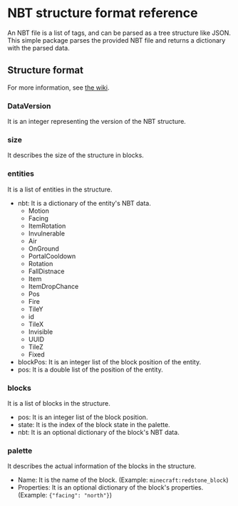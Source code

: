 # NBT structure format reference
An NBT file is a list of tags, and can be parsed as a tree structure like JSON. This simple package parses the provided NBT file and returns a dictionary with the parsed data.

## Structure format
For more information, see [the wiki](https://minecraft.wiki/w/Structure_file).

### DataVersion
It is an integer representing the version of the NBT structure.

### size
It describes the size of the structure in blocks.

### entities
It is a list of entities in the structure.
- nbt: It is a dictionary of the entity's NBT data.
  - Motion
  - Facing
  - ItemRotation
  - Invulnerable
  - Air
  - OnGround
  - PortalCooldown
  - Rotation
  - FallDistnace
  - Item
  - ItemDropChance
  - Pos
  - Fire
  - TileY
  - id
  - TileX
  - Invisible
  - UUID
  - TileZ
  - Fixed
- blockPos: It is an integer list of the block position of the entity.
- pos: It is a double list of the position of the entity.

### blocks
It is a list of blocks in the structure.
- pos: It is an integer list of the block position.
- state: It is the index of the block state in the palette.
- nbt: It is an optional dictionary of the block's NBT data.

### palette
It describes the actual information of the blocks in the structure.
- Name: It is the name of the block. (Example: `minecraft:redstone_block`)
- Properties: It is an optional dictionary of the block's properties. (Example: `{"facing": "north"}`)
